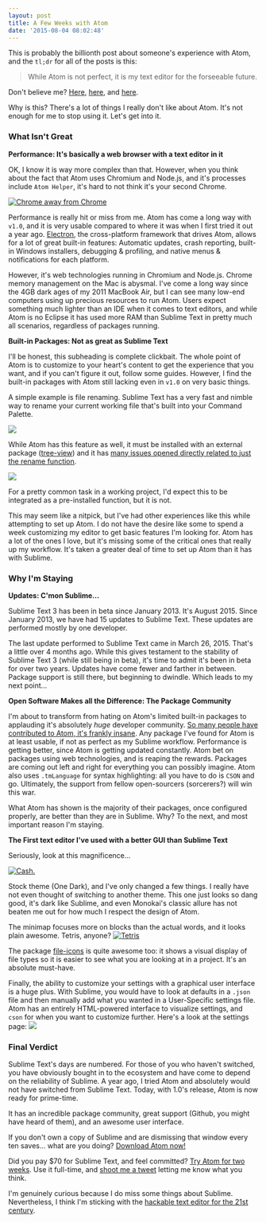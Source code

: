 ```yaml
---
layout: post
title: A Few Weeks with Atom
date: '2015-08-04 08:02:48'
---
```


This is probably the billionth post about someone's experience with Atom, and the `tl;dr` for all of the posts is this:

> While Atom is not perfect, it is my text editor for the forseeable future.

Don't believe me? [Here](https://adcaes.wordpress.com/2015/04/18/switching-to-atom-from-sublime-text/), [here](https://medium.com/@vikram/switching-to-atom-70f18a5848a2), and [here](http://www.edsko.net/2015/03/07/vim-to-atom/).

Why is this? There's a lot of things I really don't like about Atom. It's not enough for me to stop using it. Let's get into it.

### What Isn't Great

**Performance: It's basically a web browser with a text editor in it**

OK, I know it is way more complex than that. However, when you think about the fact that Atom uses Chromium and Node.js, and it's processes include `Atom Helper`, it's hard to not think it's your second Chrome.

<a href="{% asset_path 'a-few-weeks-with-atom/Screenshot-2015-08-04-00-06-54.png' %}"
   data-rjs="{% asset_path 'a-few-weeks-with-atom/Screenshot-2015-08-04-00-06-54.png' %}"
   class="fluidbox-trigger">
  <img src="{% asset_path 'a-few-weeks-with-atom/Screenshot-2015-08-04-00-06-54.png' %}" alt="Chrome away from Chrome" />
</a>

Performance is really hit or miss from me. Atom has come a long way with `v1.0`, and it is very usable compared to where it was when I first tried it out a year ago. [Electron](http://electron.atom.io/), the cross-platform framework that drives Atom, allows for a lot of great built-in features: Automatic updates, crash reporting, built-in Windows installers, debugging & profiling, and native menus & notifications for each platform.

However, it's web technologies running in Chromium and Node.js. Chrome memory management on the Mac is abysmal. I've come a long way since the 4GB dark ages of my 2011 MacBook Air, but I can see many low-end computers using up precious resources to run Atom. Users expect something much lighter than an IDE when it comes to text editors, and while Atom is no Eclipse it has used more RAM than Sublime Text in pretty much all scenarios, regardless of packages running.

**Built-in Packages: Not as great as Sublime Text**

I'll be honest, this subheading is complete clickbait. The whole point of Atom is to customize to your heart's content to get the experience that you want, and if you can't figure it out, follow some guides. However, I find the built-in packages with Atom still lacking even in `v1.0` on very basic things.

A simple example is file renaming. Sublime Text has a very fast and nimble way to rename your current working file that's built into your Command Palette.

<a href="{% asset_path 'a-few-weeks-with-atom/Screenshot-2015-08-04-00-16-36.png' %}"
   data-rjs="{% asset_path 'a-few-weeks-with-atom/Screenshot-2015-08-04-00-16-36.png' %}"
   class="fluidbox-trigger">
  <img src="{% asset_path 'a-few-weeks-with-atom/Screenshot-2015-08-04-00-16-36.png' %}" />
</a>

While Atom has this feature as well, it must be installed with an external package ([tree-view](https://github.com/atom/tree-view)) and it has [many issues opened directly related to just the rename function](https://github.com/atom/tree-view/issues?utf8=%E2%9C%93&q=is%3Aissue+is%3Aopen+rename).

<a href="{% asset_path 'a-few-weeks-with-atom/Screenshot-2015-08-04-00-19-34.png' %}"
   data-rjs="{% asset_path 'a-few-weeks-with-atom/Screenshot-2015-08-04-00-19-34.png' %}"
   class="fluidbox-trigger">
  <img src="{% asset_path 'a-few-weeks-with-atom/Screenshot-2015-08-04-00-19-34.png' %}" />
</a>

For a pretty common task in a working project, I'd expect this to be integrated as a pre-installed function, but it is not.

This may seem like a nitpick, but I've had other experiences like this while attempting to set up Atom. I do not have the desire like some to spend a week customizing my editor to get basic features I'm looking for. Atom has a lot of the ones I love, but it's missing some of the critical ones that really up my workflow. It's taken a greater deal of time to set up Atom than it has with Sublime.

### Why I'm Staying

**Updates: C'mon Sublime...**

Sublime Text 3 has been in beta since January 2013. It's August 2015. Since January 2013, we have had 15 updates to Sublime Text. These updates are performed mostly by one developer.

The last update performed to Sublime Text came in March 26, 2015. That's a little over 4 months ago. While this gives testament to the stability of Sublime Text 3 (while still being in beta), it's time to admit it's been in beta for over two years. Updates have come fewer and farther in between. Package support is still there, but beginning to dwindle. Which leads to my next point...

**Open Software Makes all the Difference: The Package Community**

I'm about to transform from hating on Atom's limited built-in packages to applauding it's absolutely _huge_ developer community. [So many people have contributed to Atom, it's frankly insane](https://github.com/atom/atom/graphs/contributors). Any package I've found for Atom is at least usable, if not as perfect as my Sublime workflow. Performance is getting better, since Atom is getting updated constantly. Atom bet on packages using web technologies, and is reaping the rewards. Packages are coming out left and right for everything you can possibly imagine. Atom also uses `.tmLanguage` for syntax highlighting: all you have to do is `CSON` and go. Ultimately, the support from fellow open-sourcers (sorcerers?) will win this war.

What Atom has shown is the majority of their packages, once configured properly, are better than they are in Sublime. Why? To the next, and most important reason I'm staying.

**The First text editor I've used with a better GUI than Sublime Text**

Seriously, look at this magnificence...

<a href="{% asset_path 'a-few-weeks-with-atom/Screenshot-2015-08-04-00-40-08.png' %}"
   data-rjs="{% asset_path 'a-few-weeks-with-atom/Screenshot-2015-08-04-00-40-08.png' %}"
   class="fluidbox-trigger">
  <img src="{% asset_path 'a-few-weeks-with-atom/Screenshot-2015-08-04-00-40-08.png' %}" alt="Cash." />
</a>

Stock theme (One Dark), and I've only changed a few things. I really have not even thought of switching to another theme. This one just looks so dang good, it's dark like Sublime, and even Monokai's classic allure has not beaten me out for how much I respect the design of Atom.

The minimap focuses more on blocks than the actual words, and it looks plain awesome. Tetris, anyone?
<a href="{% asset_path 'a-few-weeks-with-atom/Screenshot-2015-08-04-00-42-39.png' %}"
   data-rjs="{% asset_path 'a-few-weeks-with-atom/Screenshot-2015-08-04-00-42-39.png' %}"
   class="fluidbox-trigger">
  <img src="{% asset_path 'a-few-weeks-with-atom/Screenshot-2015-08-04-00-42-39.png' %}" alt="Tetris" />
</a>

The package [file-icons](https://github.com/DanBrooker/file-icons) is quite awesome too: it shows a visual display of file types so it is easier to see what you are looking at in a project. It's an absolute must-have.

Finally, the ability to customize your settings with a graphical user interface is a huge plus. With Sublime, you would have to look at defaults in a `.json` file and then manually add what you wanted in a User-Specific settings file. Atom has an entirely HTML-powered interface to visualize settings, and `cson` for when you want to customize further. Here's a look at the settings page:
<a href="{% asset_path 'a-few-weeks-with-atom/Screenshot-2015-08-04-00-48-20.png' %}"
   data-rjs="{% asset_path 'a-few-weeks-with-atom/Screenshot-2015-08-04-00-48-20.png' %}"
   class="fluidbox-trigger">
  <img src="{% asset_path 'a-few-weeks-with-atom/Screenshot-2015-08-04-00-48-20.png' %}" />
</a>

### Final Verdict

Sublime Text's days are numbered. For those of you who haven't switched, you have obviously bought in to the ecosystem and have come to depend on the reliability of Sublime. A year ago, I tried Atom and absolutely would not have switched from Sublime Text. Today, with 1.0's release, Atom is now ready for prime-time.

It has an incredible package community, great support (Github, you might have heard of them), and an awesome user interface.

If you don't own a copy of Sublime and are dismissing that window every ten saves... what are you doing? [Download Atom now!](https://atom.io/)

Did you pay $70 for Sublime Text, and feel committed? [Try Atom for two weeks](https://atom.io/). Use it full-time, and [shoot me a tweet](http://twitter.com/home/?status=@Jadengore) letting me know what you think.



I'm genuinely curious because I do miss some things about Sublime. Nevertheless, I think I'm sticking with the [hackable text editor for the 21st century](https://atom.io/).
